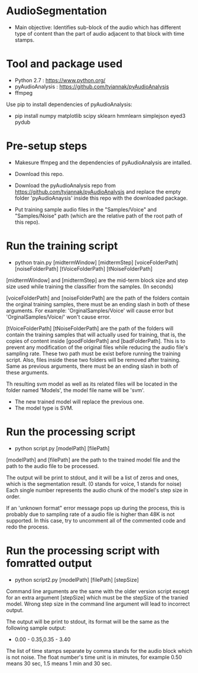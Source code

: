 # AudioSegmentation

- Main objective: Identifies sub-block of the audio which has different type of content than the part of audio adjacent to that block with time stamps. 

# Tool and package used

- Python 2.7 : https://www.python.org/
- pyAudioAnalysis : https://github.com/tyiannak/pyAudioAnalysis
- ffmpeg

Use pip to install dependencies of pyAudioAnalysis:

- pip install numpy matplotlib scipy sklearn hmmlearn simplejson eyed3 pydub

# Pre-setup steps

- Makesure ffmpeg and the dependencies of pyAudioAnalysis are intalled.
- Download this repo.
- Download the pyAudioAnalysis repo from https://github.com/tyiannak/pyAudioAnalysis and replace the empty folder 'pyAudioAnaysis' inside this repo with the downloaded package.

- Put training sample audio files in the "Samples/Voice" and "Samples/Noise" path (which are the relative path of the root path of this repo).


# Run the training script

- python train.py [midtermWindow] [midtermStep] [voiceFolderPath] [noiseFolderPath] [tVoiceFolderPath] [tNoiseFolderPath]

[midtermWindow] and [midtermStep] are the mid-term block size and step size used while training the classifier from the samples. (In seconds)

[voiceFolderPath] and [noiseFolderPath] are the path of the folders contain the orginal training samples, there must be an ending slash in both of these arguments. For example: 'OrginalSamples/Voice' will cause error but 'OrginalSamples/Voice/' won't cause error.

[tVoiceFolderPath] [tNoiseFolderPath] are the path of the folders will contain the training samples that will actually used for training, that is, the copies of content inside [goodFolderPath] and [badFolderPath]. This is to prevent any modification of the original files while reducing the audio file's sampling rate. These two path must be exist before running the training script. Also, files inside these two folders will be removed after training. Same as previous arguments, there must be an ending slash in both of these arguments.

Th resulting svm model as well as its related files will be located in the folder named 'Models', the model file name will be 'svm'. 

- The new trained model will replace the previous one.
- The model type is SVM.

# Run the processing script

- python script.py [modelPath] [filePath]

[modelPath] and [filePath] are the path to the trained model file and the path to the audio file to be processed.

The output will be print to stdout, and it will be a list of zeros and ones, which is the segmentation result. (0 stands for voice, 1 stands for noise) Each single number represents the audio chunk of the model's step size in order.

If an 'unknown format" error message pops up during the process, this is probably due to sampling rate of a audio file is higher than 48K is not supported. In this case, try to uncomment all of the commented code and redo the process.


# Run the processing script with fomratted output

- python script2.py [modelPath] [filePath] [stepSize]

Command line arguments are the same with the older version script except for an extra argument [stepSize] which must be the stepSize of the tranied model. Wrong step size in the command line argument will lead to incorrect output.

The output will be print to stdout, its format will be the same as the following sample output:

- 0.00 - 0.35,0.35 - 3.40

The list of time stamps separate by comma stands for the audio block which is not noise.
The float number's time unit is in minutes, for example 0.50 means 30 sec, 1.5 means 1 min and 30 sec.


